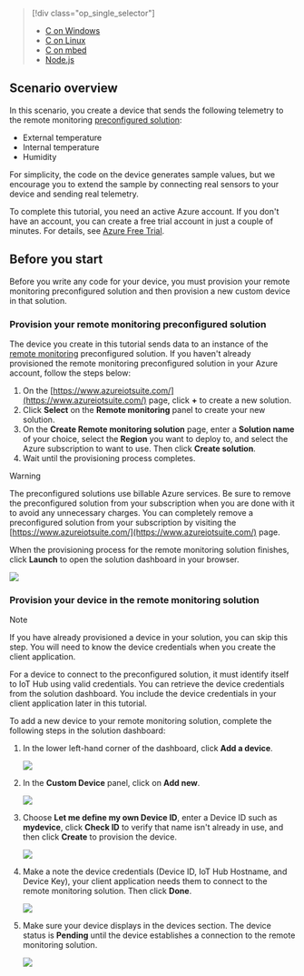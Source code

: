 > [!div class="op_single_selector"]
> 
> * [C on Windows](../articles/iot-suite/iot-suite-connecting-devices.md)
> * [C on Linux](../articles/iot-suite/iot-suite-connecting-devices-linux.md)
> * [C on mbed](../articles/iot-suite/iot-suite-connecting-devices-mbed.md)
> * [Node.js](../articles/iot-suite/iot-suite-connecting-devices-node.md)
> 
> 

## Scenario overview
In this scenario, you create a device that sends the following telemetry to the remote monitoring [preconfigured solution](../articles/iot-suite/iot-suite-what-are-preconfigured-solutions.md):

* External temperature
* Internal temperature
* Humidity

For simplicity, the code on the device generates sample values, but we encourage you to extend the sample by connecting real sensors to your device and sending real telemetry.

To complete this tutorial, you need an active Azure account. If you don't have an account, you can create a free trial account in just a couple of minutes. For details, see [Azure Free Trial](http://azure.microsoft.com/pricing/free-trial/).

## Before you start
Before you write any code for your device, you must provision your remote monitoring preconfigured solution and then provision a new custom device in that solution.

### Provision your remote monitoring preconfigured solution
The device you create in this tutorial sends data to an instance of the [remote monitoring](../articles/iot-suite/iot-suite-remote-monitoring-sample-walkthrough.md) preconfigured solution. If you haven't already provisioned the remote monitoring preconfigured solution in your Azure account, follow the steps below:

1. On the [https://www.azureiotsuite.com/](https://www.azureiotsuite.com/) page, click **+** to create a new solution.
2. Click **Select** on the **Remote monitoring** panel to create your new solution.
3. On the **Create Remote monitoring solution** page, enter a **Solution name** of your choice, select the **Region** you want to deploy to, and select the Azure subscription to want to use. Then click **Create solution**.
4. Wait until the provisioning process completes.

> [!WARNING]
> The preconfigured solutions use billable Azure services. Be sure to remove the preconfigured solution from your subscription when you are done with it to avoid any unnecessary charges. You can completely remove a preconfigured solution from your subscription by visiting the [https://www.azureiotsuite.com/](https://www.azureiotsuite.com/) page.
> 
> 

When the provisioning process for the remote monitoring solution finishes, click **Launch** to open the solution dashboard in your browser.

![](./media/iot-suite-selector-connecting/dashboard.png)

### Provision your device in the remote monitoring solution
> [!NOTE]
> If you have already provisioned a device in your solution, you can skip this step. You will need to know the device credentials when you create the client application.
> 
> 

For a device to connect to the preconfigured solution, it must identify itself to IoT Hub using valid credentials. You can retrieve the device credentials from the solution dashboard. You include the device credentials in your client application later in this tutorial. 

To add a new device to your remote monitoring solution, complete the following steps in the solution dashboard:

1. In the lower left-hand corner of the dashboard, click **Add a device**.
   
   ![](./media/iot-suite-selector-connecting/suite0.png)
2. In the **Custom Device** panel, click on **Add new**.
   
   ![](./media/iot-suite-selector-connecting/suite1.png)
3. Choose **Let me define my own Device ID**, enter a Device ID such as **mydevice**, click **Check ID** to verify that name isn't already in use, and then click **Create** to provision the device.
   
   ![](./media/iot-suite-selector-connecting/suite2.png)
4. Make a note the device credentials (Device ID, IoT Hub Hostname, and Device Key), your client application needs them to connect to the remote monitoring solution. Then click **Done**.
   
    ![](./media/iot-suite-selector-connecting/suite3.png)
5. Make sure your device displays in the devices section. The device status is **Pending** until the device establishes a connection to the remote monitoring solution.
   
    ![](./media/iot-suite-selector-connecting/suite5.png)

[img-dashboard]: ./media/iot-suite-selector-connecting/dashboard.png
[1]: ./media/iot-suite-selector-connecting/suite0.png
[2]: ./media/iot-suite-selector-connecting/suite1.png
[3]: ./media/iot-suite-selector-connecting/suite2.png
[4]: ./media/iot-suite-selector-connecting/suite3.png
[5]: ./media/iot-suite-selector-connecting/suite5.png

[lnk-what-are-preconfig-solutions]: ../articles/iot-suite/iot-suite-what-are-preconfigured-solutions.md
[lnk-remote-monitoring]: ../articles/iot-suite/iot-suite-remote-monitoring-sample-walkthrough.md
[lnk-free-trial]: http://azure.microsoft.com/pricing/free-trial/